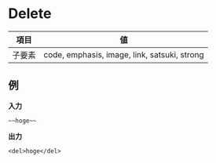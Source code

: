 # Delete

| 項目   | 値                                           |
| ------ | -------------------------------------------- |
| 子要素 | code, emphasis, image, link, satsuki, strong |

## 例

**入力**

```
~~hoge~~
```

**出力**

```
<del>hoge</del>
```
